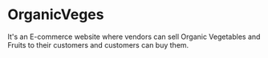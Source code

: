 # OrganicVeges
It's an E-commerce website where vendors can sell Organic
Vegetables and Fruits to their customers and customers can
buy them.
